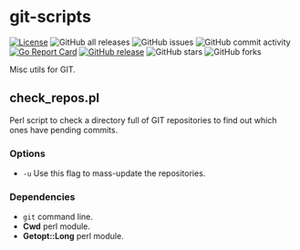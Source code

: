 # git-scripts

[![License](https://img.shields.io/badge/License-Apache_2.0-blue.svg)](https://opensource.org/licenses/Apache-2.0)
![GitHub all releases](https://img.shields.io/github/downloads/rgglez/git-scripts/total)
![GitHub issues](https://img.shields.io/github/issues/rgglez/git-scripts)
![GitHub commit activity](https://img.shields.io/github/commit-activity/y/rgglez/git-scripts)
[![Go Report Card](https://goreportcard.com/badge/github.com/rgglez/git-scripts)](https://goreportcard.com/report/github.com/rgglez/git-scripts)
[![GitHub release](https://img.shields.io/github/release/rgglez/git-scripts.svg)](https://github.com/rgglez/git-scripts/releases/)
![GitHub stars](https://img.shields.io/github/stars/rgglez/git-scripts?style=social)
![GitHub forks](https://img.shields.io/github/forks/rgglez/git-scripts?style=social)

Misc utils for GIT.

## check_repos.pl

Perl script to check a directory full of GIT repositories to find out which ones have pending commits.

### Options

* ```-u``` Use this flag to mass-update the repositories.

### Dependencies

* ```git``` command line.
* **Cwd** perl module.
* **Getopt::Long** perl module.

